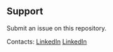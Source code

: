 
## Support
Submit an issue on this repository.

Contacts:
[LinkedIn](https://www.linkedin.com/in/oyuzseven/)
[LinkedIn](https://www.linkedin.com/in/e1ang/)
